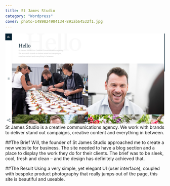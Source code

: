 ```yaml
---
title: St James Studio
category: "Wordpress"
cover: photo-1489824904134-891ab64532f1.jpg
---
```

![stjames.studio](./photo-1489824904134-891ab64532f1.jpg)
St James Studio is a creative communications agency. We work with brands to deliver stand out campaigns, creative content and everything in between.

##The Brief
Will, the founder of St James Studio approached me to create a new website for business.  The site needed to have a blog section and a place to display the work they do for their clients. The brief was to be sleek, cool, fresh and clean – and the design has definitely achieved that. 

##The Result
Using a very simple, yet elegant UI (user interface), coupled with bespoke product photography that really jumps out of the page, this site is beautiful and useable.